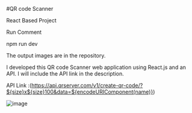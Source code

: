 #QR code Scanner

React Based Project

Run Comment

npm run dev

The output images are in the repository.

I developed this QR code Scanner web application using React.js and an API. I will include the API link in the description.

API Link :(https://api.qrserver.com/v1/create-qr-code/?${size}x${size}100&data=${encodeURIComponent(name)})


![image](https://github.com/LokeshS1411/QR-Code-Scannar/assets/161941500/416eb32c-fef1-48ed-b864-716bd5aff64e)

